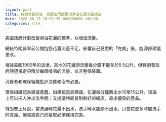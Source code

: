 ```yaml
---
layout: post
title: 特朗普投訴後　美國部門擬更改淋浴花灑流量規定
date: 2020-08-13 16:52:35.000000000 +08:00
categories: rthk
---
```


美國政府計劃改變淋浴花灑的標準，以增加流量。

總統特朗普早前公開抱怨花灑流量不足，影響自己髮型的「完美」後，能源部建議更改。

根據美國1992年的法律，當地的花灑頭流量每分鐘不能多於9.5公升，但特朗普政府期望規定只限於每個噴咀的流量，並非整個裝置。

消費者和環保組織批評浪費和沒有必要。

環保組織認為建議愚蠢，如果按當局建議，花灑每分鐘將出水10至15公升，理論上可以把人沖出洗手間；又提議特朗普到較好的網店，尋求優質的產品。

特朗普上月說，當洗澡時花灑不出水，洗手時水龍頭不出水，只會花更多時間洗手同洗澡。他強調自己的髮型必須保持完美。

